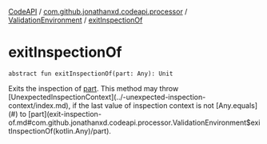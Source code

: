 [CodeAPI](../../index.md) / [com.github.jonathanxd.codeapi.processor](../index.md) / [ValidationEnvironment](index.md) / [exitInspectionOf](.)

# exitInspectionOf

`abstract fun exitInspectionOf(part: Any): Unit`

Exits the inspection of [part](exit-inspection-of.md#com.github.jonathanxd.codeapi.processor.ValidationEnvironment$exitInspectionOf(kotlin.Any)/part). This method may throw [UnexpectedInspectionContext](../-unexpected-inspection-context/index.md), if
the last value of inspection context is not [Any.equals](#) to [part](exit-inspection-of.md#com.github.jonathanxd.codeapi.processor.ValidationEnvironment$exitInspectionOf(kotlin.Any)/part).


